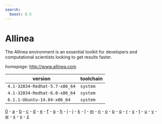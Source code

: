 ```yaml
---
search:
  boost: 0.5
---
```

# Allinea

The Allinea environment is an essential toolkit for developers and computational scientists looking to get results faster.

*homepage*: <http://www.allinea.com>

version | toolchain
--------|----------
``4.1-32834-Redhat-5.7-x86_64`` | ``system``
``4.1-32834-Redhat-6.0-x86_64`` | ``system``
``6.1.1-Ubuntu-14.04-x86_64`` | ``system``

[0](../0/index.md) - [a](../a/index.md) - [b](../b/index.md) - [c](../c/index.md) - [d](../d/index.md) - [e](../e/index.md) - [f](../f/index.md) - [g](../g/index.md) - [h](../h/index.md) - [i](../i/index.md) - [j](../j/index.md) - [k](../k/index.md) - [l](../l/index.md) - [m](../m/index.md) - [n](../n/index.md) - [o](../o/index.md) - [p](../p/index.md) - [q](../q/index.md) - [r](../r/index.md) - [s](../s/index.md) - [t](../t/index.md) - [u](../u/index.md) - [v](../v/index.md) - [w](../w/index.md) - [x](../x/index.md) - [y](../y/index.md) - [z](../z/index.md)

